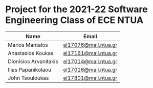 # Project for the 2021-22 Software Engineering Class of ECE NTUA

|Name|Email|
|----|-----|
|Marios Mantalos|el17076@mail.ntua.gr|
|Anastasios Koukas|el17161@mail.ntua.gr|
|Dionisios Arvanitakis|el17014@mail.ntua.gr|
|Ilias Papanikolaou|el17016@mail.ntua.gr|
|John Tsouloukas|el17801@mail.ntua.gr|
